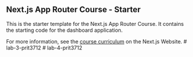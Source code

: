 ## Next.js App Router Course - Starter

This is the starter template for the Next.js App Router Course. It contains the starting code for the dashboard application.

For more information, see the [course curriculum](https://nextjs.org/learn) on the Next.js Website.
#   l a b - 3 - p r i t 3 7 1 2  
 #   l a b - 4 - p r i t 3 7 1 2  
 